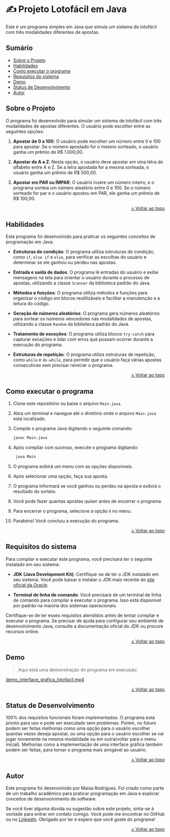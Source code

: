 # ✍ Projeto Lotofácil em Java
Este é um programa simples em Java que simula um sistema de lotofácil com três modalidades diferentes de apostas.

##  Sumário

- [Sobre o Projeto](#sobre-o-projeto)
- [Habilidades](#habilidades)
- [Como executar o programa](#como-executar-o-programa)
- [Requisitos do sistema](#requisitos-do-sistema)
- [Demo](#demo)
- [Status de Desenvolvimento](#status-de-desenvolvimento)
- [Autor](#autor)


## Sobre o Projeto  

O programa foi desenvolvido para simular um sistema de lotofácil com três modalidades de apostas diferentes. O usuário pode escolher entre as seguintes opções:

1. **Apostar de 0 a 100**: O usuário pode escolher um número entre 0 e 100 para apostar. Se o número apostado for o mesmo sorteado, o usuário ganha um prêmio de R$ 1.000,00.

2. **Apostar de A a Z**: Nesta opção, o usuário deve apostar em uma letra do alfabeto entre A e Z. Se a letra apostada for a mesma sorteada, o usuário ganha um prêmio de R$ 500,00.

3. **Apostar em PAR ou ÍMPAR**: O usuário insere um número inteiro, e o programa sorteia um número aleatório entre 0 e 100. Se o número sorteado for par e o usuário apostou em PAR, ele ganha um prêmio de R$ 100,00. 

<p align="right"><a href="#readme">🔝 Voltar ao topo</a></p>

## Habilidades

Este programa foi desenvolvido para praticar os seguintes conceitos de programação em Java:

- **Estruturas de condição**: O programa utiliza estruturas de condição, como `if`, `else if` e `else`, para verificar as escolhas do usuário e determinar se ele ganhou ou perdeu nas apostas.

- **Entrada e saída de dados**: O programa lê entradas do usuário e exibe mensagens na tela para orientar o usuário durante o processo de apostas, utilizando a classe `Scanner` da biblioteca padrão do Java.

- **Métodos e funções**: O programa utiliza métodos e funções para organizar o código em blocos reutilizáveis e facilitar a manutenção e a leitura do código.

- **Geração de números aleatórios**: O programa gera números aleatórios para sortear os números vencedores nas modalidades de apostas, utilizando a classe `Random` da biblioteca padrão do Java.

- **Tratamento de exceções**: O programa utiliza blocos `try-catch` para capturar exceções e lidar com erros que possam ocorrer durante a execução do programa.

- **Estruturas de repetição**: O programa utiliza estruturas de repetição, como `while` e `do-while`, para permitir que o usuário faça várias apostas consecutivas sem precisar reiniciar o programa.

<p align="right"><a href="#readme">🔝 Voltar ao topo</a></p>

## Como executar o programa

1. Clone este repositório ou baixe o arquivo `Main.java`.

2. Abra um terminal e navegue até o diretório onde o arquivo `Main.java` está localizado.

3. Compile o programa Java digitando o seguinte comando:

   ```bash
   javac Main.java

4. Após compilar com sucesso, execute o programa digitando:

   ```bash
    java Main

5. O programa exibirá um menu com as opções disponíveis. 

6. Após selecionar uma opção, faça sua aposta.

7. O programa informará se você ganhou ou perdeu na aposta e exibirá o resultado do sorteio.

8. Você pode fazer quantas apostas quiser antes de encerrar o programa.

9. Para encerrar o programa, selecione a opção `0` no menu.

10. Parabéns! Você concluiu a execução do programa.

<p align="right"><a href="#readme">🔝 Voltar ao topo</a></p>

## Requisitos do sistema

Para compilar e executar este programa, você precisará ter o seguinte instalado em seu sistema:

- **JDK (Java Development Kit)**: Certifique-se de ter o JDK instalado em seu sistema. Você pode baixar e instalar o JDK mais recente do [site oficial da Oracle](https://www.oracle.com/java/technologies/javase-jdk15-downloads.html).

- **Terminal de linha de comando**: Você precisará de um terminal de linha de comando para compilar e executar o programa. Isso está disponível por padrão na maioria dos sistemas operacionais.

Certifique-se de ter esses requisitos atendidos antes de tentar compilar e executar o programa. Se precisar de ajuda para configurar seu ambiente de desenvolvimento Java, consulte a documentação oficial do JDK ou procure recursos online.

<p align="right"><a href="#readme">🔝 Voltar ao topo</a></p>

## Demo

> Aqui está uma demonstração do programa em execução:

[demo_interface_grafica_lotofacil.mp4](src/images/demo_interface_grafica_lotofacil.mp4)

<p align="right"><a href="#readme">🔝 Voltar ao topo</a></p>

## Status de Desenvolvimento

100% dos requisitos funcionais foram implementados. O programa está pronto para uso e pode ser executado sem problemas.
Porém, no futuro podem ser feitas melhorias como uma opção para o usuário escolher quantas vezes deseja apostar, ou uma opção para o usuário escolher se vai jogar novamente na mesma modalidade ou em outra(voltar para o menu inicial). Melhorias como a implementação de uma interface gráfica também podem ser feitas, para tornar o programa mais amigável ao usuário.

<p align="right"><a href="#readme">🔝 Voltar ao topo</a></p>

## Autor

Este programa foi desenvolvido por Maisa Rodrigues. Foi criado como parte de um trabalho acadêmico para
praticar programação em Java e explorar conceitos de desenvolvimento de software. 

Se você tiver alguma dúvida ou sugestão sobre este projeto, sinta-se à vontade para entrar em contato comigo. Você pode me encontrar no GitHub ou no [LinkedIn](https://www.linkedin.com/in/maisa-rodrigues-674a2a218/). Obrigado por ler e espero que você goste do programa!
 
<p align="right"><a href="#readme">🔝 Voltar ao topo</a></p>